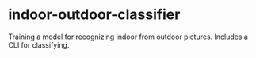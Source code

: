 # indoor-outdoor-classifier
Training a model for recognizing indoor from outdoor pictures. Includes a CLI for classifying.
